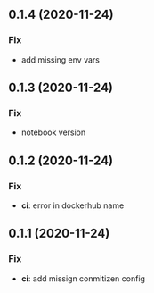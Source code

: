 ## 0.1.4 (2020-11-24)

### Fix

- add missing env vars

## 0.1.3 (2020-11-24)

### Fix

- notebook version

## 0.1.2 (2020-11-24)

### Fix

- **ci**: error in dockerhub name

## 0.1.1 (2020-11-24)

### Fix

- **ci**: add missign conmitizen config
